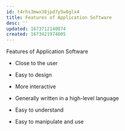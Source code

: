 ```yaml
---
id: t4rhs3mwx38jpd7y5w8glx4
title: Features of Application Software
desc: ''
updated: 1673712140874
created: 1673421974005
---
```


Features of Application Software

-   Close to the user

-   Easy to design

-   More interactive

-   Generally written in a high-level language

-   Easy to understand

-   Easy to manipulate and use
